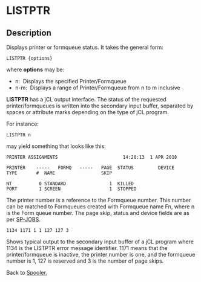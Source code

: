 # LISTPTR

<PageHeader />

## Description

Displays printer or formqueue status. It takes the general form:

```
LISTPTR {options}
```

where **options** may be:

- n:  Displays the specified Printer/Formqueue
- n-m:  Displays a range of Printer/Formqueue from n to m inclusive

**LISTPTR** has a jCL output interface. The status of the requested printer/formqueues is written into the secondary input buffer, separated by spaces or attribute marks depending on the type of jCL program.

For instance:

```
LISTPTR n
```

may yield something that looks like this:

```
PRINTER ASSIGNMENTS                        14:20:13  1 APR 2018

PRINTER    -----   FORMQ   -----   PAGE  STATUS         DEVICE
TYPE       #  NAME                 SKIP

NT          0 STANDARD                1  KILLED
PORT        1 SCREEN                  1  STOPPED
```

The printer number is a reference to the Formqueue number. This number can be matched to Formqueues created with Formqueue name Fn, where n is the Form queue number. The page skip, status and device fields are as per [SP-JOBS](./../sp-jobs).

```
1134 1171 1 1 127 127 3
```

Shows typical output to the secondary input buffer of a jCL program where 1134 is the LISTPTR error message identifier. 1171 means that the printer/formqueue is inactive, the printer number is one, and the formqueue number is 1, 127 is reserved and 3 is the number of page skips.

Back to [Spooler.](./../jbase-spooler)
